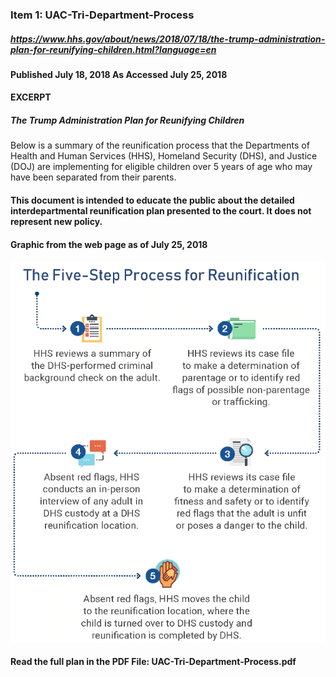 ### Item 1: UAC-Tri-Department-Process
##### https://www.hhs.gov/about/news/2018/07/18/the-trump-administration-plan-for-reunifying-children.html?language=en
#### Published July 18, 2018 As Accessed July 25, 2018
#### EXCERPT

##### The Trump Administration Plan for Reunifying Children
Below is a summary of the reunification process that the Departments of Health and Human Services (HHS), Homeland Security (DHS), and Justice (DOJ) are implementing for eligible children over 5 years of age who may have been separated from their parents.

#### This document is intended to educate the public about the detailed interdepartmental reunification plan presented to the court. It does not represent new policy.

#### Graphic from the web page as of July 25, 2018

![](images/5-step-process-for-reunification.png)

#### Read the full plan in the PDF File: UAC-Tri-Department-Process.pdf
